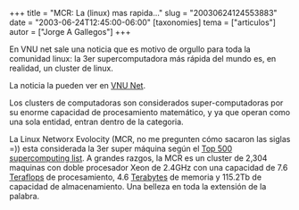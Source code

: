 +++
title = "MCR: La (linux) mas rapida..."
slug = "20030624124553883"
date = "2003-06-24T12:45:00-06:00"
[taxonomies]
tema = ["articulos"]
autor = ["Jorge A Gallegos"]
+++

En VNU net sale una noticia que es motivo de orgullo para toda la
comunidad linux: la 3er supercomputadora más rápida del mundo es, en
realidad, un cluster de linux.

La noticia la pueden ver en [VNU
Net](http://www.vnunet.com/News/1141778).

<!-- more -->
Los clusters de computadoras son considerados super-computadoras por su
enorme capacidad de procesamiento matemático, y ya que operan como una
sola entidad, entran dentro de la categoria.

La Linux Networx Evolocity (MCR, no me pregunten cómo sacaron las siglas
=)) esta considerada la 3er super máquina según el [Top 500
supercomputing list](http://www.top500.org). A grandes razgos, la MCR es
un cluster de 2,304 maquinas con doble procesador Xeon de 2.4GHz con una
capacidad de 7.6
[Teraflops](http://whatis.techtarget.com/definition/0,,sid9_gci213119,00.html)
de procesamiento, 4.6
[Terabytes](http://searchstorage.techtarget.com/sDefinition/0,,sid5_gci213118,00.html)
de memoria y 115.2Tb de capacidad de almacenamiento. Una belleza en toda
la extensión de la palabra.
